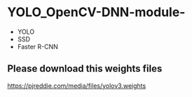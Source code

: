 # YOLO_OpenCV-DNN-module-
* YOLO
* SSD
* Faster R-CNN

## Please download this weights files
https://pjreddie.com/media/files/yolov3.weights
